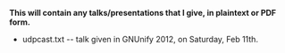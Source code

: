 **This will contain any talks/presentations that I give, in plaintext or PDF form.**

* udpcast.txt -- talk given in GNUnify 2012, on Saturday, Feb 11th.
